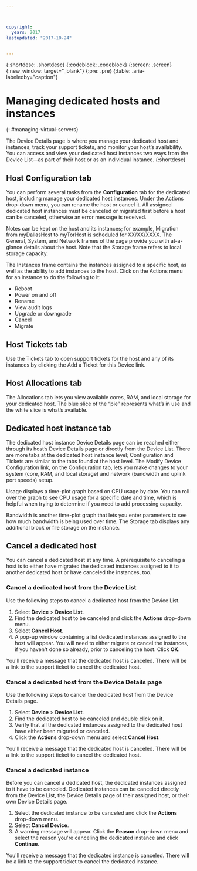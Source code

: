 ```yaml
---



copyright:
  years: 2017
lastupdated: "2017-10-24"


---
```


{:shortdesc: .shortdesc}
{:codeblock: .codeblock}
{:screen: .screen}
{:new_window: target="_blank"}
{:pre: .pre}
{:table: .aria-labeledby="caption"}

# Managing dedicated hosts and instances
{: #managing-virtual-servers}

The Device Details page is where you manage your dedicated host and instances, track your support tickets, and monitor your host’s availability. You can access and view your dedicated host instances two ways from the Device List—as part of their host or as an individual instance.
{:shortdesc}

## Host Configuration tab
You can perform several tasks from the **Configuration** tab for the dedicated host, including manage your dedicated host instances. Under the Actions drop-down menu, you can rename the host or cancel it. All assigned dedicated host instances must be canceled or migrated first before a host can be canceled, otherwise an error message is received.

Notes can be kept on the host and its instances; for example, Migration from myDallasHost to myTorHost is scheduled for XX/XX/XXXX. The General, System, and Network frames of the page provide you with at-a-glance details about the host. Note that the Storage frame refers to local storage capacity.

The Instances frame contains the instances assigned to a specific host, as well as the ability to add instances to the host. Click on the Actions menu for an instance to do the following to it:

* Reboot
* Power on and off
* Rename
*	View audit logs
*	Upgrade or downgrade
*	Cancel
*	Migrate

## Host Tickets tab
Use the Tickets tab to open support tickets for the host and any of its instances by clicking the Add a Ticket for this Device link.

## Host Allocations tab
The Allocations tab lets you view available cores, RAM, and local storage for your dedicated host. The blue slice of the “pie” represents what’s in use and the white slice is what’s available.

## Dedicated host instance tab
The dedicated host instance Device Details page can be reached either through its host’s Device Details page or directly from the Device List. There are more tabs at the dedicated host instance level; Configuration and Tickets are similar to the tabs found at the host level. The Modify Device Configuration link, on the Configuration tab, lets you make changes to your system (core, RAM, and local storage) and network (bandwidth and uplink port speeds) setup.

Usage displays a time-plot graph based on CPU usage by date. You can roll over the graph to see CPU usage for a specific date and time, which is helpful when trying to determine if you need to add processing capacity.

Bandwidth is another time-plot graph that lets you enter parameters to see how much bandwidth is being used over time. The Storage tab displays any additional block or file storage on the instance.

## Cancel a dedicated host
You can cancel a dedicated host at any time. A prerequisite to canceling a host is to either have migrated the dedicated instances assigned to it to another dedicated host or have canceled the instances, too. 
### Cancel a dedicated host from the Device List
Use the following steps to cancel a dedicated host from the Device List.

1. Select **Device** > **Device List**.
2. Find the dedicated host to be canceled and click the **Actions** drop-down menu.
3. Select **Cancel Host**. 
4. A pop-up window containing a list dedicated instances assigned to the host will appear. You will need to either migrate or cancel the instances, if you haven't done so already, prior to canceling the host. Click **OK**.

You'll receive a message that the dedicated host is canceled. There will be a link to the support ticket to cancel the dedicated host.
### Cancel a dedicated host from the Device Details page
Use the following steps to cancel the dedicated host from the Device Details page.

1. Select **Device** > **Device List**.
2. Find the dedicated host to be canceled and double click on it.
3. Verify that all the dedicated instances assigned to the dedicated host have either been migrated or canceled.
4. Click the **Actions** drop-down menu and select **Cancel Host**.

You'll receive a message that the dedicated host is canceled. There will be a link to the support ticket to cancel the dedicated host.

### Cancel a dedicated instance

Before you can cancel a dedicated host, the dedicated instances assigned to it have to be canceled. Dedicated instances can be canceled directly from the Device List, the Device Details page of their assigned host, or their own Device Details page. 

1. Select the dedicated instance to be canceled and click the **Actions** drop-down menu.
2. Select **Cancel Device**.
3. A warning message will appear. Click the **Reason** drop-down menu and select the reason you're canceling the dedicated instance and click **Continue**.

You'll receive a message that the dedicated instance is canceled. There will be a link to the support ticket to cancel the dedicated instance.

